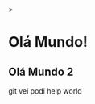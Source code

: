 <!DOCTYPE html>
<html lang="pt=br">> 
    <head>
        <h1> Olá Mundo! </h1>
        <h2> Olá Mundo 2 </h2>
    </head>
            <body>
            </body>
</html>

git vei podi
help world
